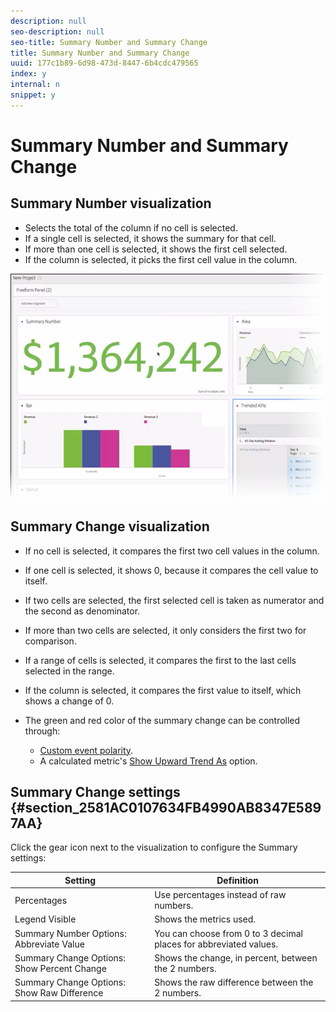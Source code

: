 ```yaml
---
description: null
seo-description: null
seo-title: Summary Number and Summary Change
title: Summary Number and Summary Change
uuid: 177c1b89-6d98-473d-8447-6b4cdc479565
index: y
internal: n
snippet: y
---
```


# Summary Number and Summary Change

## Summary Number visualization

* Selects the total of the column if no cell is selected. 
* If a single cell is selected, it shows the summary for that cell. 
* If more than one cell is selected, it shows the first cell selected. 
* If the column is selected, it picks the first cell value in the column.

![](assets/summary-number.png)

## Summary Change visualization

* If no cell is selected, it compares the first two cell values in the column. 
* If one cell is selected, it shows 0, because it compares the cell value to itself. 
* If two cells are selected, the first selected cell is taken as numerator and the second as denominator. 
* If more than two cells are selected, it only considers the first two for comparison. 
* If a range of cells is selected, it compares the first to the last cells selected in the range. 
* If the column is selected, it compares the first value to itself, which shows a change of 0. 
* The green and red color of the summary change can be controlled through:

    * [Custom event polarity](https://marketing.adobe.com/resources/help/en_US/reference/success_event.html). 
    * A calculated metric's [Show Upward Trend As](https://marketing.adobe.com/resources/help/en_US/analytics/calcmetrics/cm_build_metrics.html) option.

## Summary Change settings {#section_2581AC0107634FB4990AB8347E5897AA}

Click the gear icon next to the visualization to configure the Summary settings: 

| Setting | Definition |
|--- |--- |
|Percentages|Use percentages instead of raw numbers.|
|Legend Visible|Shows the metrics used.|
|Summary Number Options: Abbreviate Value|You can choose from 0 to 3 decimal places for abbreviated values.|
|Summary Change Options: Show Percent Change|Shows the change, in percent, between the 2 numbers.|
|Summary Change Options: Show Raw Difference|Shows the raw difference between the 2 numbers.|